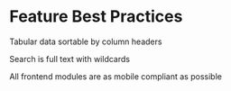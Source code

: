 # Feature Best Practices

Tabular data sortable by column headers

Search is full text with wildcards

All frontend modules are as mobile compliant as possible
